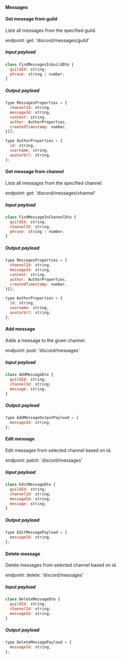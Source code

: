 #### Messages

#### Get message from guild

Lists all messages from the specified guild.

endpoint: get: 'discord/messages/guild'

##### Input payload

```javascript
class FindMessagesInGuildDto {
  guildId: string;
  phrase: string | number;
}
```

##### Output payload

```javascript
type MessagesProperties = {
  channelId: string,
  messageId: string,
  content: string,
  author: AuthorProperties,
  createdTimestamp: number,
}[];

type AuthorProperties = {
  id: string,
  username: string,
  avatarUrl: string,
};
```

#### Get message from channel

Lists all messages from the specified channel.

endpoint: get: 'discord/messages/channel'

##### Input payload

```javascript
class FindMessageInChannelDto {
  guildId: string;
  channelId: string;
  phrase: string | number;
}
```

##### Output payload

```javascript
type MessagesProperties = {
  channelId: string,
  messageId: string,
  content: string,
  author: AuthorProperties,
  createdTimestamp: number,
}[];

type AuthorProperties = {
  id: string,
  username: string,
  avatarUrl: string,
};
```

#### Add message

Adds a message to the given channel.

endpoint: post: 'discord/messages'

##### Input payload

```javascript
class AddMessageDto {
  guildId: string;
  channelId: string;
  message: string;
}
```

##### Output payload

```javascript
type AddMessageOutputPayload = {
  messageId: string,
};
```

#### Edit message

Edit messages from selected channel based on id.

endpoint: patch: 'discord/messages'

##### Input payload

```javascript
class EditMessageDto {
  guildId: string;
  channelId: string;
  messageId: string;
  message: string;
}
```

##### Output payload

```javascript
type EditMessagePayload = {
  messageId: string,
};
```

#### Delete message

Delete messages from selected channel based on id.

endpoint: delete: 'discord/messages'

##### Input payload

```javascript
class DeleteMessageDto {
  guildId: string;
  channelId: string;
  messageId: string;
}
```

##### Output payload

```javascript
type DeleteMessagePayload = {
  messageId: string,
};
```
